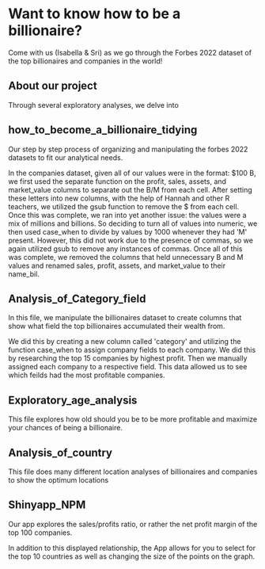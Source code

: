 # Want to know how to be a billionaire?

Come with us (Isabella & Sri) as we go through the Forbes 2022 dataset of the top billionaires and companies in the world! 


## About our project

Through several exploratory analyses, we delve into 

## how_to_become_a_billionaire_tidying

  Our step by step process of organizing and manipulating the forbes 2022 datasets to fit our analytical needs. 

  In the companies dataset, given all of our values were in the format: $100 B, we first used the separate function on the profit, sales, assets, and market_value columns to separate out the B/M from each cell. After setting these letters into new columns, with the help of Hannah and other R teachers, we utilized the gsub function to remove the $ from each cell. Once this was complete, we ran into yet another issue: the values were a mix of millions and billions. So deciding to turn all of values into numeric, we then used case_when to divide by values by 1000 whenever they had 'M' present. However, this did not work due to the presence of commas, so we again utilized gsub to remove any instances of commas. Once all of this was complete, we removed the columns that held unnecessary B and M values and renamed sales, profit, assets, and market_value to their name_bil. 

## Analysis_of_Category_field

  In this file, we manipulate the billionaires dataset to create columns that show what field the top billionaires accumulated their wealth from. 

  We did this by creating a new column called 'category' and utilizing the function case_when to assign company fields to each company. We did this by researching the top 15 companies by highest profit. Then we manually assigned each company to a respective field. This data allowed us to see which feilds had the most profitable companies.
  
  
## Exploratory_age_analysis

  This file explores how old should you be to be more profitable and maximize your chances of being a billionaire. 

  

## Analysis_of_country

  This file does many different location analyses of billionaires and companies to show the optimum locations 

## Shinyapp_NPM

  Our app explores the sales/profits ratio, or rather the net profit margin of the top 100 companies. 
  
  In addition to this displayed relationship, the App allows for you to select for the top 10 countries as well as changing the size of the points on the graph.
